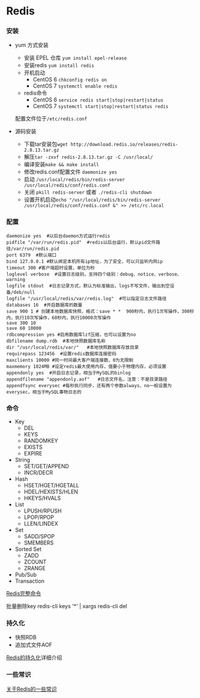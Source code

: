 # Redis

### 安装

- yum 方式安装
	- 安装 EPEL 仓库 `yum install epel-release`
	- 安装redis `yum install redis`
	- 开机启动
		- CentOS 6 `chkconfig redis on`
		- CentOS 7 `systemctl enable redis`
	- redis命令
		- CentOS 6 `service redis start|stop|restart|status`
		- CentOS 7 `systemctl start|stop|restart|status redis`
	
	配置文件位于`/etc/redis.conf`
	
- 源码安装
	- 下载tar安装包`wget http://download.redis.io/releases/redis-2.8.13.tar.gz`
	- 解压`tar -zxvf redis-2.8.13.tar.gz -C /usr/local/`
	- 编译安装`make && make install`
	- 修改redis.conf配置文件 `daemonize yes`
	- 启动 `/usr/local/redis/bin/redis-server /usr/local/redis/conf/redis.conf`
	- 关闭 `pkill redis-server` 或者 `./redis-cli shutdown`
	- 设置开机启动`echo "/usr/local/redis/bin/redis-server /usr/local/redis/conf/redis.conf &" >> /etc/rc.local`

### 配置

```shell
daemonize yes  #以后台daemon方式运行redis
pidfile "/var/run/redis.pid"  #redis以后台运行，默认pid文件路径/var/run/redis.pid
port 6379  #默认端口
bind 127.0.0.1 #默认绑定本机所有ip地址，为了安全，可以只监听内网ip
timeout 300 #客户端超时设置，单位为秒
loglevel verbose  #设置日志级别，支持四个级别：debug、notice、verbose、warning
logfile stdout  #日志记录方式，默认为标准输出，logs不写文件，输出到空设备/deb/null
logfile "/usr/local/redis/var/redis.log"  #可以指定日志文件路径
databases 16  #开启数据库的数量
save 900 1 # 创建本地数据库快照，格式：save * *  900秒内，执行1次写操作，300秒内，执行10次写操作，60秒内，执行10000次写操作
save 300 10
save 60 10000
rdbcompression yes #启用数据库lzf压缩，也可以设置为no
dbfilename dump.rdb  #本地快照数据库名称
dir "/usr/local/redis/var/"   #本地快照数据库存放目录
requirepass 123456  #设置redis数据库连接密码
maxclients 10000 #同一时间最大客户端连接数，0为无限制
maxmemory 1024MB #设定redis最大使用内存，值要小于物理内存，必须设置
appendonly yes  #开启日志记录，相当于MySQL的binlog
appendfilename "appendonly.aof"   #日志文件名，注意：不是目录路径
appendfsync everysec #每秒执行同步，还有两个参数always、no一般设置为everysec，相当于MySQL事物日志的
```

### 命令

- Key
	- DEL
	- KEYS
	- RANDOMKEY
	- EXISTS
	- EXPIRE
- String
	- SET/GET/APPEND
	- INCR/DECR
- Hash
	- HSET/HGET/HGETALL
	- HDEL/HEXISTS/HLEN
	- HKEYS/HVALS
- List
	- LPUSH/RPUSH
	- LPOP/RPOP
	- LLEN/LINDEX
- Set
	- SADD/SPOP
	- SMEMBERS
- Sorted Set
	- ZADD
	- ZCOUNT
	- ZRANGE
- Pub/Sub
- Transaction

[Redis完整命令](http://redis.readthedocs.org/en/2.6/)

批量删除key
redis-cli keys '*' | xargs redis-cli del

### 持久化

- 快照RDB
- 追加式文件AOF

[Redis的持久化](https://segmentfault.com/a/1190000002906345)详细介绍

### 一些常识

[关于Redis的一些常识](http://www.searchdatabase.com.cn/showcontent_70423.htm)